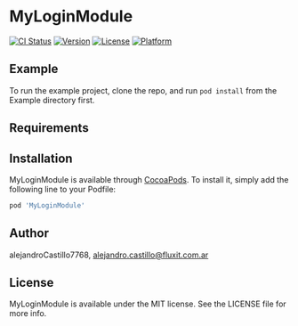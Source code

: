# MyLoginModule

[![CI Status](https://img.shields.io/travis/alejandroCastillo7768/MyLoginModule.svg?style=flat)](https://travis-ci.org/alejandroCastillo7768/MyLoginModule)
[![Version](https://img.shields.io/cocoapods/v/MyLoginModule.svg?style=flat)](https://cocoapods.org/pods/MyLoginModule)
[![License](https://img.shields.io/cocoapods/l/MyLoginModule.svg?style=flat)](https://cocoapods.org/pods/MyLoginModule)
[![Platform](https://img.shields.io/cocoapods/p/MyLoginModule.svg?style=flat)](https://cocoapods.org/pods/MyLoginModule)

## Example

To run the example project, clone the repo, and run `pod install` from the Example directory first.

## Requirements

## Installation

MyLoginModule is available through [CocoaPods](https://cocoapods.org). To install
it, simply add the following line to your Podfile:

```ruby
pod 'MyLoginModule'
```

## Author

alejandroCastillo7768, alejandro.castillo@fluxit.com.ar

## License

MyLoginModule is available under the MIT license. See the LICENSE file for more info.
